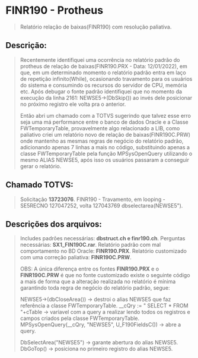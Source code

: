 # FINR190 - Protheus
>Relatório relação de baixas(FINR190) com resolução paliativa.

## Descrição:

>Recentemente identifiquei uma ocorrência no relatório padrão do protheus de relação de baixas(FINR190.PRX - Data: 12/01/2022), em que, em um determinado momento o relatório padrão entra em laço de repetição infinito(While), ocasionando travamento para os usuários do sistema e consumindo os recursos do servidor de CPU, memória etc. Após debugar o fonte padrão identifiquei que no momento da execução da linha 2161: NEWSE5->(DbSkip()) ao invés dele posicionar no próximo registro ele volta pra o anterior. 
>
>Então abri um chamado com a TOTVS sugerindo que talvez esse erro seja uma má performance entre o banco de dados Oracle e a Classe FWTemporaryTable, provavelmente algo relacionado a LIB, como paliativo criei um relatório novo de relação de baixas(FINR190C.PRW) onde mantenho as mesmas regras de negócio do relatório padrão, adicionando apenas 7 linhas a mais no código, substituindo apenas a classe FWTemporaryTable pela função MPSysOpenQuery utilizando o mesmo ALIAS NEWSE5, após isso os usuários passaram a conseguir gerar o relatório.

## Chamado TOTVS:

>Solicitação **13723076**.
>FINR190 - Travamento, em looping - SE5RECNO 127047252, volta 127043769 dbselectarea(NEWSE5").

## Descrições dos arquivos:

>Includes padrões necessárias: **dbstruct.ch e finr190.ch**.
>Perguntas necessárias: **SX1_FIN190C.rar**.
>Relatório padrão com mal comportamento no BD Oracle: **FINR190.PRX**.
>Relatório customizado com uma correção paliativa: **FINR190C.PRW**.
>
> OBS: A única diferença entre os fontes **FINR190.PRX** e o **FINR190C.PRW** é que no fonte customizado existe o seguinte código a mais de forma que a alteração realizada no relatório é mínima garantindo toda regra de negócio do relatório padrão, segue:
>
>NEWSE5->(dbCloseArea())                              -> destroi o alias NEWSE5 que faz referência a classe FWTemporaryTable.
>__cQry := " SELECT * FROM "+cTable                   -> varíavel com a query a realizar lendo todos os registros e campos criados pela classe FWTemporaryTable.
>MPSysOpenQuery(__cQry, "NEWSE5", U_F190FieldsC())    -> abre a query.
>
>DbSelectArea("NEWSE5")                               -> garante abertura do alias NEWSE5.
>DbGoTop()                                            -> posiciona no primeiro registro do alias NEWSE5.